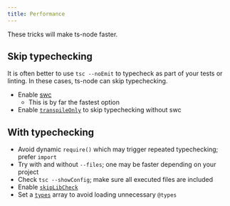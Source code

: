 ```yaml
---
title: Performance
---
```


These tricks will make ts-node faster.

## Skip typechecking

It is often better to use `tsc --noEmit` to typecheck as part of your tests or linting. In these cases, ts-node can skip typechecking.

* Enable [swc](./swc.md)
  * This is by far the fastest option
* Enable [`transpileOnly`](./options.md#transpileonly) to skip typechecking without swc

## With typechecking

* Avoid dynamic `require()` which may trigger repeated typechecking; prefer `import`
* Try with and without `--files`; one may be faster depending on your project
* Check `tsc --showConfig`; make sure all executed files are included
* Enable [`skipLibCheck`](https://www.typescriptlang.org/tsconfig#skipLibCheck)
* Set a [`types`](https://www.typescriptlang.org/tsconfig#types) array to avoid loading unnecessary `@types`
